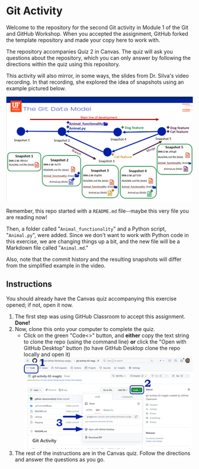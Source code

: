 # Git Activity

Welcome to the repository for the second Git activity in Module 1 of the Git and GitHub Workshop. When you accepted the assignment, GitHub forked the template repository and made your copy here to work with.

The repository accompanies Quiz 2 in Canvas. The quiz will ask you questions about the repository, which you can only answer by following the directions within the quiz using this repository.

This activity will also mirror, in some ways, the slides from Dr. Silva's video recording. In that recording, she explored the idea of snapshots using an example pictured below.

![Git data model image](images/git_data_model.png)

Remember, this repo started with a `README.md` file--maybe this very file you are reading now!

Then, a folder called "`Animal_functionality`" and a Python script, "`Animal.py`", were added. Since we don't want to work with Python code in this exercise, we are changing things up a bit, and the new file will be a Markdown file called "`Animal.md`."

Also, note that the commit history and the resulting snapshots will differ from the simplified example in the video.

## Instructions

You should already have the Canvas quiz accompanying this exercise opened; if not, open it now.

1. The first step was using GitHub Classroom to accept this assignment. **Done!**
1. Now, clone this onto your computer to complete the quiz.
   * Click on the green "Code<>" button, and **either** copy the text string to clone the repo (using the command line) **or** click the "Open with GitHub Desktop" button (to have GitHub Desktop clone the repo locally and open it)
   ![Screenshot of cloning the repo in GitHub](images/github_clone.png)
1. The rest of the instructions are in the Canvas quiz. Follow the directions and answer the questions as you go.
